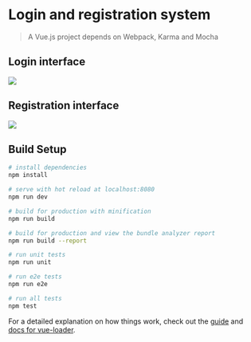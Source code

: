# Login and registration system

> A Vue.js project depends on Webpack, Karma and Mocha

## Login interface
![](https://github.com/zztttt/SE-Project-Vue-Frame/tree/master/image/1.png)

## Registration interface
![](https://github.com/zztttt/SE-Project-Vue-Frame/tree/master/image/2.png)

## Build Setup

``` bash
# install dependencies
npm install

# serve with hot reload at localhost:8080
npm run dev

# build for production with minification
npm run build

# build for production and view the bundle analyzer report
npm run build --report

# run unit tests
npm run unit

# run e2e tests
npm run e2e

# run all tests
npm test
```

For a detailed explanation on how things work, check out the [guide](http://vuejs-templates.github.io/webpack/) and [docs for vue-loader](http://vuejs.github.io/vue-loader).

